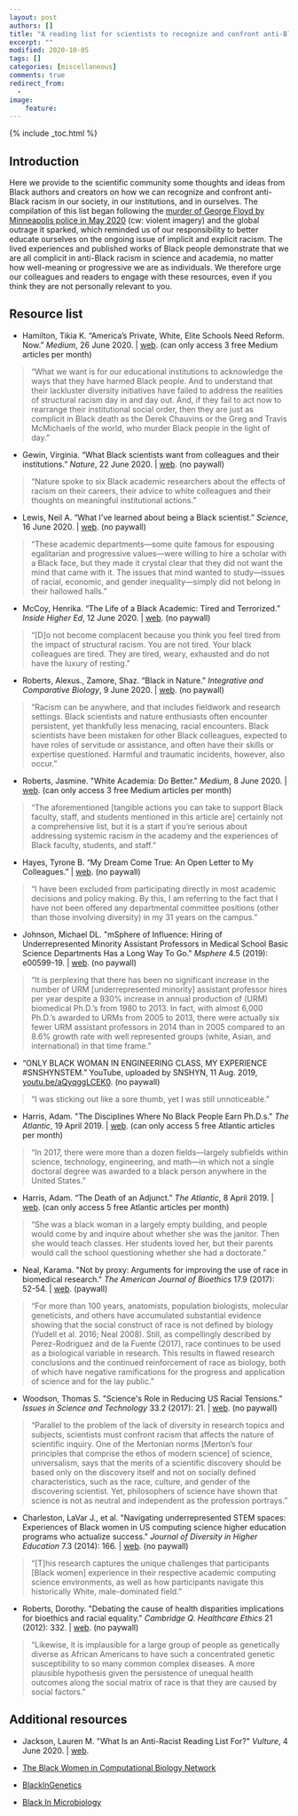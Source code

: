 ```yaml
---
layout: post
authors: []
title: "A reading list for scientists to recognize and confront anti-Black racism"
excerpt: ""
modified: 2020-10-05
tags: []
categories: [miscellaneous]
comments: true
redirect_from:
  - 
image:
    feature:
---
```


{% include _toc.html %}

## Introduction

Here we provide to the scientific community some thoughts and ideas from Black authors and creators on how we can recognize and confront anti-Black racism in our society, in our institutions, and in ourselves. The compilation of this list began following the [murder of George Floyd by Minneapolis police in May 2020](https://en.wikipedia.org/wiki/Killing_of_George_Floyd) (cw: violent imagery) and the global outrage it sparked, which reminded us of our responsibility to better educate ourselves on the ongoing issue of implicit and explicit racism. The lived experiences and published works of Black people demonstrate that we are all complicit in anti-Black racism in science and academia, no matter how well-meaning or progressive we are as individuals. We therefore urge our colleagues and readers to engage with these resources, even if you think they are not personally relevant to you.

## Resource list

* Hamilton, Tikia K. “America’s Private, White, Elite Schools Need Reform. Now.” *Medium*, 26 June 2020. | [web](https://momentum.medium.com/the-death-of-diversity-a-call-for-radical-reform-in-pwis-3a5018065aa). (can only access 3 free Medium articles per month)

<blockquote markdown="1">
“What we want is for our educational institutions to acknowledge the ways that they have harmed Black people. And to understand that their lackluster diversity initiatives have failed to address the realities of structural racism day in and day out. And, if they fail to act now to rearrange their institutional social order, then they are just as complicit in Black death as the Derek Chauvins or the Greg and Travis McMichaels of the world, who murder Black people in the light of day.”
</blockquote>

* Gewin, Virginia. “What Black scientists want from colleagues and their institutions.” *Nature*, 22 June 2020. | [web](https://www.nature.com/articles/d41586-020-01883-8). (no paywall)

<blockquote markdown="1">
“Nature spoke to six Black academic researchers about the effects of racism on their careers, their advice to white colleagues and their thoughts on meaningful institutional actions.”
</blockquote>

* Lewis, Neil A. “What I've learned about being a Black scientist.” *Science*, 16 June 2020. | [web](https://www.sciencemag.org/careers/2020/06/what-ive-learned-about-being-black-scientist). (no paywall)

<blockquote markdown="1">
“These academic departments—some quite famous for espousing egalitarian and progressive values—were willing to hire a scholar with a Black face, but they made it crystal clear that they did not want the mind that came with it. The issues that mind wanted to study—issues of racial, economic, and gender inequality—simply did not belong in their hallowed halls.”
</blockquote>

* McCoy, Henrika. “The Life of a Black Academic: Tired and Terrorized.” *Inside Higher Ed*, 12 June 2020. | [web](https://www.insidehighered.com/advice/2020/06/12/terror-many-black-academics-are-experiencing-has-left-them-absolutely-exhausted). (no paywall)

<blockquote markdown="1">
“[D]o not become complacent because you think you feel tired from the impact of structural racism. You are not tired. Your black colleagues are tired. They are tired, weary, exhausted and do not have the luxury of resting.”
</blockquote>

* Roberts, Alexus., Zamore, Shaz. “Black in Nature.” *Integrative and Comparative Biology*, 9 June 2020. | [web](https://integrativeandcomparativebiology.wordpress.com/2020/06/09/black-in-nature/). (no paywall)

<blockquote markdown="1">
“Racism can be anywhere, and that includes fieldwork and research settings. Black scientists and nature enthusiasts often encounter persistent, yet thankfully less menacing, racial encounters. Black scientists have been mistaken for other Black colleagues, expected to have roles of servitude or assistance, and often have their skills or expertise questioned. Harmful and traumatic incidents, however, also occur.”
</blockquote>

* Roberts, Jasmine. "White Academia: Do Better." *Medium*, 8 June 2020. | [web](https://medium.com/the-faculty/white-academia-do-better-fa96cede1fc5). (can only access 3 free Medium articles per month)

<blockquote markdown="1">
“The aforementioned [tangible actions you can take to support Black faculty, staff, and students mentioned in this article are] certainly not a comprehensive list, but it is a start if you’re serious about addressing systemic racism in the academy and the experiences of Black faculty, students, and staff.”
</blockquote>

* Hayes, Tyrone B. “My Dream Come True: An Open Letter to My Colleagues.” | [web](https://rothfelslab.berkeley.edu/2020/06/04/the-rothfels-lab-stands-against-racism-everywhere/). (no paywall)

<blockquote markdown="1">
“I have been excluded from participating directly in most academic decisions and policy making. By this, I am referring to the fact that I have not been offered any departmental committee positions (other than those involving diversity) in my 31 years on the campus.”
</blockquote>

* Johnson, Michael DL. "mSphere of Influence: Hiring of Underrepresented Minority Assistant Professors in Medical School Basic Science Departments Has a Long Way To Go." *Msphere* 4.5 (2019): e00599-19. | [web](https://msphere.asm.org/content/4/5/e00599-19).  (no paywall)

<blockquote markdown="1">
“It is perplexing that there has been no significant increase in the number of URM [underrepresented minority] assistant professor hires per year despite a 930% increase in annual production of (URM) biomedical Ph.D.’s from 1980 to 2013. In fact, with almost 6,000 Ph.D.’s awarded to URMs from 2005 to 2013, there were actually six fewer URM assistant professors in 2014 than in 2005 compared to an 8.6% growth rate with well represented groups (white, Asian, and international) in that time frame.”
</blockquote>

* “ONLY BLACK WOMAN IN ENGINEERING CLASS, MY EXPERIENCE #SNSHYNSTEM.” YouTube, uploaded by SNSHYN, 11 Aug. 2019, [youtu.be/aQyqggLCEK0](https://youtu.be/aQyqggLCEK0). (no paywall)

<blockquote markdown="1">
“I was sticking out like a sore thumb, yet I was still unnoticeable.”
</blockquote>

* Harris, Adam. "The Disciplines Where No Black People Earn Ph.D.s." *The Atlantic*, 19 April 2019. | [web](https://www.theatlantic.com/education/archive/2019/04/lack-of-black-doctoral-students/587413/). (can only access 5 free Atlantic articles per month)

<blockquote markdown="1">
“In 2017, there were more than a dozen fields—largely subfields within science, technology, engineering, and math—in which not a single doctoral degree was awarded to a black person anywhere in the United States.”
</blockquote>

* Harris, Adam. “The Death of an Adjunct.” *The Atlantic*, 8 April 2019. | [web](https://www.theatlantic.com/education/archive/2019/04/adjunct-professors-higher-education-thea-hunter/586168/). (can only access 5 free Atlantic articles per month)

<blockquote markdown="1">
“She was a black woman in a largely empty building, and people would come by and inquire about whether she was the janitor. Then she would teach classes. Her students loved her, but their parents would call the school questioning whether she had a doctorate.”
</blockquote>

* Neal, Karama. "Not by proxy: Arguments for improving the use of race in biomedical research." *The American Journal of Bioethics* 17.9 (2017): 52-54. | [web](https://doi.org/10.1080/15265161.2017.1353176). (paywall)

<blockquote markdown="1">
“For more than 100 years, anatomists, population biologists, molecular geneticists, and others have accumulated substantial evidence showing that the social construct of race is not defined by biology (Yudell et al. 2016; Neal 2008). Still, as compellingly described by Perez-Rodriguez and de la Fuente (2017), race continues to be used as a biological variable in research. This results in flawed research conclusions and the continued reinforcement of race as biology, both of which have negative ramifications for the progress and application of science and for the lay public.”
</blockquote>

* Woodson, Thomas S. "Science's Role in Reducing US Racial Tensions." *Issues in Science and Technology* 33.2 (2017): 21. | [web](https://issues.org/perspective-sciences-role-in-reducing-us-racial-tensions/). (no paywall)

<blockquote markdown="1">
“Parallel to the problem of the lack of diversity in research topics and subjects, scientists must confront racism that affects the nature of scientific inquiry. One of the Mertonian norms [Merton’s four principles that comprise the ethos of modern science] of science, universalism, says that the merits of a scientific discovery should be based only on the discovery itself and not on socially defined characteristics, such as the race, culture, and gender of the discovering scientist. Yet, philosophers of science have shown that science is not as neutral and independent as the profession portrays.”
</blockquote>

* Charleston, LaVar J., et al. "Navigating underrepresented STEM spaces: Experiences of Black women in US computing science higher education programs who actualize success." *Journal of Diversity in Higher Education* 7.3 (2014): 166. | [web](https://www.researchgate.net/publication/273716784_Navigating_Underrepresented_STEM_Spaces_Experiences_of_Black_Women_in_US_Computing_Science_Higher_Education_Programs_Who_Actualize_Success). (no paywall)

<blockquote markdown="1">
“[T]his research captures the unique challenges that participants [Black women] experience in their respective academic computing science environments, as well as how participants navigate this historically White, male-dominated field.”
</blockquote>

* Roberts, Dorothy. "Debating the cause of health disparities implications for bioethics and racial equality." *Cambridge Q. Healthcare Ethics* 21 (2012): 332. |  [web](https://scholarship.law.upenn.edu/cgi/viewcontent.cgi?article=1572&context=faculty_scholarship). (no paywall)

<blockquote markdown="1">
“Likewise, it is implausible for a large group of people as genetically diverse as African Americans to have such a concentrated genetic susceptibility to so many common complex diseases. A more plausible hypothesis given the persistence of unequal health outcomes along the social matrix of race is that they are caused by social factors."
</blockquote>

## Additional resources

* Jackson, Lauren M. "What Is an Anti-Racist Reading List For?" *Vulture*, 4 June 2020. | [web](https://www.vulture.com/2020/06/anti-racist-reading-lists-what-are-they-for.html).

* [The Black Women in Computational Biology Network](https://www.blackwomencompbio.org/)

* [BlackInGenetics](https://www.blackingenetics.com/)

* [Black In Microbiology](https://blackinmicrobiology.org/)
